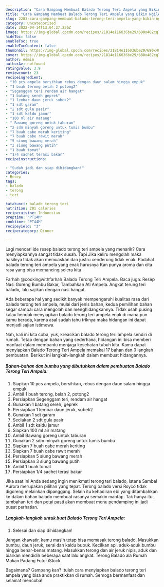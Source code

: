 ```yaml
---
description: "Cara Gampang Membuat Balado Terong Teri Ampela yang Bikin Ngiler"
title: "Cara Gampang Membuat Balado Terong Teri Ampela yang Bikin Ngiler"
slug: 2283-cara-gampang-membuat-balado-terong-teri-ampela-yang-bikin-ngiler
category: Uncategorized
date: 2022-04-14T13:04:27.256Z
image: https://img-global.cpcdn.com/recipes/21814e116036be29/680x482cq70/balado-terong-teri-ampela-foto-resep-utama.jpg
hideToc: false
enableToc: true
enableTocContent: false
thumbnail: https://img-global.cpcdn.com/recipes/21814e116036be29/680x482cq70/balado-terong-teri-ampela-foto-resep-utama.jpg
cover: https://img-global.cpcdn.com/recipes/21814e116036be29/680x482cq70/balado-terong-teri-ampela-foto-resep-utama.jpg
author: Admin
authorAv: notfound
ratingvalue: 3.9
reviewcount: 23
recipeingredient:
- "10 pcs ampela bersihkan rebus dengan daun salam hingga empuk"
- "1 buah terong belah 2 potong2"
- "Segenggam teri rendam air hangat"
- "1 batang sereh geprek"
- "1 lembar daun jeruk sobek2"
- "1 sdt garam"
- "2 sdt gula pasir"
- "1 sdt kaldu jamur"
- "100 ml air matang"
- " Bawang goreng untuk taburan"
- "2 sdm minyak goreng untuk tumis bumbu"
- "7 buah cabe merah keriting"
- "7 buah cabe rawit merah"
- "5 siung bawang merah"
- "3 siung bawang putih"
- "1 buah tomat"
- "1/4 sachet terasi bakar"
recipeinstructions:

- "Sudah jadi dan siap dihidangkan!"
categories:
- Resep
tags:
- balado
- terong
- teri

katakunci: balado terong teri 
nutrition: 201 calories
recipecuisine: Indonesian
preptime: "PT14M"
cooktime: "PT44M"
recipeyield: "3"
recipecategory: Dinner

---
```



Lagi mencari ide resep balado terong teri ampela yang menarik? Cara menyiapkannya sangat tidak susah. Tapi Jika keliru mengolah maka hasilnya tidak akan memuaskan dan justru cenderung tidak enak. Padahal balado terong teri ampela yang enak harusnya Kan punya aroma dan cita rasa yang bisa memancing selera kita.


Farhah @cookingwithfarhah Balado Terong Teri Ampela. Baca juga: Resep Nasi Goreng Bumbu Bakar, Tambahkan Ati Ampela. Angkat terung teri balado, lalu sajikan dengan nasi hangat.

Ada beberapa hal yang sedikit banyak mempengaruhi kualitas rasa dari balado terong teri ampela, mulai dari jenis bahan, kedua pemilihan bahan segar sampai cara mengolah dan menghidangkannya. Tidak usah pusing kalau hendak menyiapkan balado terong teri ampela enak di mana pun kamu berada, karena asal sudah tahu triknya maka hidangan ini dapat menjadi sajian istimewa.


Nah, kali ini kita coba, yuk, kreasikan balado terong teri ampela sendiri di rumah. Tetap dengan bahan yang sederhana, hidangan ini bisa memberi manfaat dalam membantu menjaga kesehatan tubuh kita. Kamu dapat menyiapkan Balado Terong Teri Ampela memakai 17 bahan dan 0 langkah pembuatan. Berikut ini langkah-langkah dalam membuat hidangannya.

<!--inarticleads1-->

##### Bahan-bahan dan bumbu yang dibutuhkan dalam pembuatan Balado Terong Teri Ampela:

1. Siapkan 10 pcs ampela, bersihkan, rebus dengan daun salam hingga empuk
1. Ambil 1 buah terong, belah 2, potong2
1. Persiapkan Segenggam teri, rendam air hangat
1. Gunakan 1 batang sereh, geprek
1. Persiapkan 1 lembar daun jeruk, sobek2
1. Gunakan 1 sdt garam
1. Sediakan 2 sdt gula pasir
1. Ambil 1 sdt kaldu jamur
1. Siapkan 100 ml air matang
1. Ambil  Bawang goreng untuk taburan
1. Gunakan 2 sdm minyak goreng untuk tumis bumbu
1. Siapkan 7 buah cabe merah keriting
1. Siapkan 7 buah cabe rawit merah
1. Persiapkan 5 siung bawang merah
1. Persiapkan 3 siung bawang putih
1. Ambil 1 buah tomat
1. Persiapkan 1/4 sachet terasi bakar


Jika saat ini Anda sedang ingin menikmati terong teri balado, Istana Sambal Aurora merupakan pilihan yang tepat. Terong balado versi Royco tidak digoreng melainkan dipanggang. Selain itu kehadiran ebi yang ditambahkan ke dalam bahan balado membuat rasanya semakin mantap. Tak hanya itu, tambahan teri dan petai pasti akan membuat menu pendamping ini jadi pusat perhatian. 

<!--inarticleads2-->

##### Langkah-langkah untuk buat Balado Terong Teri Ampela:


1. Selesai dan siap dihidangkan!

Jangan khawatir, kamu masih tetap bisa memasak terong balado. Masukkan bumbu, daun jeruk, serai dan kaldu bubuk. Kecilkan api, aduk-aduk bumbu hingga benar-benar matang. Masukkan terong dan air jeruk nipis, aduk dan biarkan mendidih beberapa saat lalu angkat. Terong Balado ala Rumah Makan Padang Foto: iStock. 

Bagaimana? Gampang kan? Itulah cara menyiapkan balado terong teri ampela yang bisa anda praktikkan di rumah. Semoga bermanfaat dan selamat mencoba!

